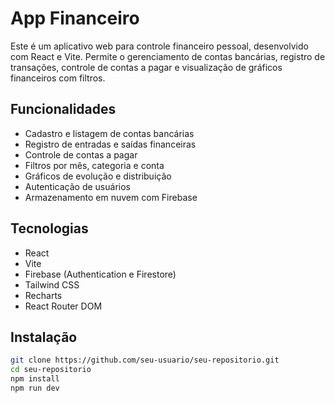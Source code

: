 # App Financeiro

Este é um aplicativo web para controle financeiro pessoal, desenvolvido com React e Vite. Permite o gerenciamento de contas bancárias, registro de transações, controle de contas a pagar e visualização de gráficos financeiros com filtros.

## Funcionalidades

- Cadastro e listagem de contas bancárias
- Registro de entradas e saídas financeiras
- Controle de contas a pagar
- Filtros por mês, categoria e conta
- Gráficos de evolução e distribuição
- Autenticação de usuários
- Armazenamento em nuvem com Firebase

## Tecnologias

- React
- Vite
- Firebase (Authentication e Firestore)
- Tailwind CSS
- Recharts
- React Router DOM

## Instalação

```bash
git clone https://github.com/seu-usuario/seu-repositorio.git
cd seu-repositorio
npm install
npm run dev
```

